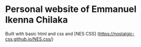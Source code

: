 # Personal website of Emmanuel Ikenna Chilaka

Built with basic html and css and [NES CSS] (https://nostalgic-css.github.io/NES.css/)

